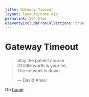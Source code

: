 ```yaml
---
title: Gateway Timeout
layout: layouts/home.njk
permalink: 504.html
eleventyExcludeFromCollections: true
---
```

# Gateway Timeout

> Stay the patient course.  \
> Of little worth is your ire,  \
> The network is down.
>
> — David Ansel

Go <a href="/">home</a>.
